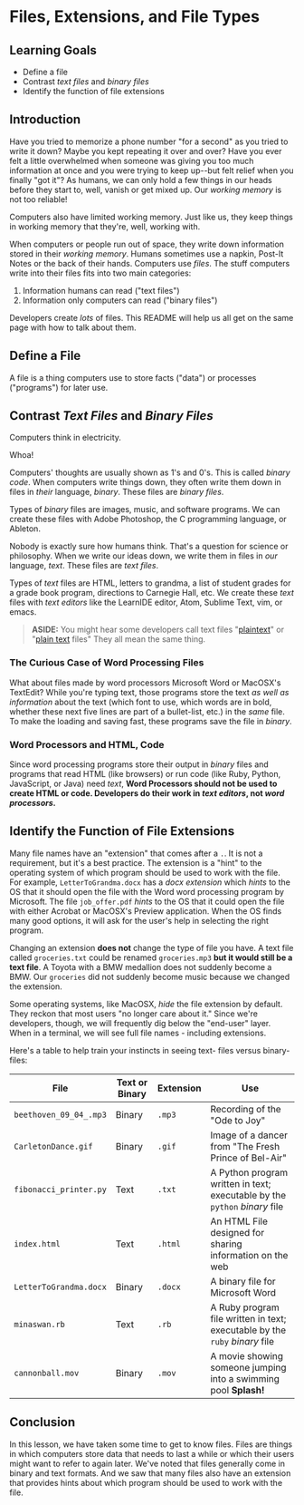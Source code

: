 # Files, Extensions, and File Types

## Learning Goals

- Define a file
- Contrast _text files_ and _binary files_
- Identify the function of file extensions

## Introduction

Have you tried to memorize a phone number "for a second" as you tried to write
it down? Maybe you kept repeating it over and over? Have you ever felt a little
overwhelmed when someone was giving you too much information at once and you were
trying to keep up--but felt relief when you finally "got it"? As humans, we can
only hold a few things in our heads before they start to, well, vanish or get 
mixed up. Our _working memory_ is not too reliable!

Computers also have limited working memory. Just like us, they keep things in
working memory that they're, well, working with.

When computers or people run out of space, they write down information stored in
their _working memory_. Humans sometimes use a napkin, Post-It Notes or the back
of their hands. Computers use _files_. The stuff computers write into their
files fits into two main categories:

1. Information humans can read ("text files")
2. Information only computers can read ("binary files")

Developers create _lots_ of files. This README will help us all get on the same
page with how to talk about them.

## Define a File

A file is a thing computers use to store facts ("data") or processes
("programs") for later use.

## Contrast _Text Files_ and _Binary Files_

Computers think in electricity.

Whoa!

Computers' thoughts are usually shown as 1's and 0's. This is called _binary
code_. When computers write things down, they often write them down in files in
_their_ language, _binary_. These files are _binary files_.

Types of _binary_ files are images, music, and software programs. We can create
these files with Adobe Photoshop, the C programming language, or Ableton.

Nobody is exactly sure how humans think. That's a question for science or
philosophy. When we write our ideas down, we write them in files in _our_
language, _text_. These files are _text files_.

Types of _text_ files are HTML, letters to grandma, a list of student
grades for a grade book program, directions to Carnegie Hall, etc. We create
these _text_ files with _text editors_ like the LearnIDE editor, Atom, Sublime
Text, vim, or emacs.

> **ASIDE:** You might hear some developers call text files
> "[plaintext][plaintext]" or "[plain text][plaintext] files" They all mean the
> same thing.

### The Curious Case of Word Processing Files

What about files made by word processors Microsoft Word or MacOSX's TextEdit?
While you're typing text, those programs store the text _as well as
information_ about the text (which font to use, which words are in bold,
whether these next five lines are part of a bullet-list, etc.) in the _same_
file.  To make the loading and saving fast, these programs save the file in
_binary_.

### Word Processors and HTML, Code

Since word processing programs store their output in _binary_ files and
programs that read HTML (like browsers) or run code (like Ruby, Python,
JavaScript, or Java) need _text_, **Word Processors should not be used to
create HTML or code. Developers do their work in _text editors_, not _word
processors_.**

## Identify the Function of File Extensions

Many file names have an "extension" that comes after a `.`. It is not a
requirement, but it's a best practice. The extension is a "hint" to the
operating system of which program should be used to work with the file.  For
example, `LetterToGrandma.docx` has a *docx* _extension_ which _hints_ to the
OS that it should open the file with the Word word processing program by
Microsoft. The file `job_offer.pdf` _hints_ to the OS that it could open the
file with either Acrobat or MacOSX's Preview application. When the OS finds
many good options, it will ask for the user's help in selecting the right program.

Changing an extension **does not** change the type of file you have. A text
file called `groceries.txt` could be renamed `groceries.mp3` **but it would
still be a text file**. A Toyota with a BMW medallion does not suddenly become
a BMW. Our `groceries` did not suddenly become music because we changed the
extension.

Some operating systems, like MacOSX, _hide_ the file extension by default.  They reckon
that most users "no longer care about it." Since we're
developers, though, we will frequently dig below the "end-user" layer. When in
a terminal, we will see full file names - including extensions.

Here's a table to help train your instincts in seeing text- files versus
binary-files:

|File | Text or Binary | Extension | Use |
|-----|---------------------|-----|------|
| `beethoven_09_04_.mp3` | Binary | `.mp3` | Recording of the "Ode to Joy"|
| `CarletonDance.gif` | Binary | `.gif` | Image of a dancer from "The Fresh Prince of Bel-Air"|
| `fibonacci_printer.py` | Text | `.txt`| A Python program written in text; executable by the `python` _binary_ file |
| `index.html` | Text | `.html`| An HTML File designed for sharing information on the web|
| `LetterToGrandma.docx` | Binary | `.docx` | A binary file for Microsoft Word |
| `minaswan.rb` | Text | `.rb` | A Ruby program file written in text; executable by the `ruby` _binary_ file |
| `cannonball.mov` | Binary | `.mov` | A movie showing someone jumping into a swimming pool **Splash!**|

## Conclusion

In this lesson, we have taken some time to get to know files. Files are things
in which computers store data that needs to last a while or which their users
might want to refer to again later. We've noted that files generally come in
binary and text formats. And we saw that many files also have an extension
that provides hints about which program should be used to work with the file.

[plaintext]: https://en.wikipedia.org/wiki/Plain_text
